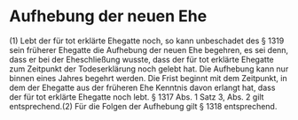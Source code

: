 # Aufhebung der neuen Ehe

(1) Lebt der für tot erklärte Ehegatte noch, so kann unbeschadet des § 1319 sein früherer Ehegatte die Aufhebung der neuen Ehe begehren, es sei denn, dass er bei der Eheschließung wusste, dass der für tot erklärte Ehegatte zum Zeitpunkt der Todeserklärung noch gelebt hat. Die Aufhebung kann nur binnen eines Jahres begehrt werden. Die Frist beginnt mit dem Zeitpunkt, in dem der Ehegatte aus der früheren Ehe Kenntnis davon erlangt hat, dass der für tot erklärte Ehegatte noch lebt. § 1317 Abs. 1 Satz 3, Abs. 2 gilt entsprechend.(2) Für die Folgen der Aufhebung gilt § 1318 entsprechend. 

